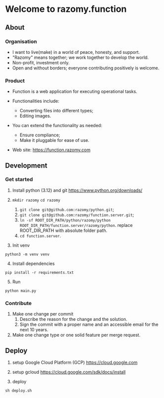 # Welcome to razomy.function

## About

### Organisation

- I want to live(make) in a world of peace, honesty, and support.
- "Razomy" means together; we work together to develop the world.
- Non-profit, investment only.
- Open and without borders; everyone contributing positively is welcome.

### Product

- Function is a web application for executing operational tasks.

- Functionalities include:
    - Converting files into different types;
    - Editing images.

- You can extend the functionality as needed:
    - Ensure compliance;
    - Make it pluggable for ease of use.

- Web site: https://function.razomy.com

## Development

### Get started

1. Install python (3.12) and git
   https://www.python.org/downloads/

2. `mkdir razomy` `cd razomy`
    1. `git clone git@github.com:razomy/python.git`;
    2. `git clone git@github.com:razomy/function.server.git`;
    3. `ln -sf ROOT_DIR_PATH/python/razomy/python ROOT_DIR_PATH/function.server/razomy/python`. replace ROOT_DIR_PATH with absolute folder path.
    4. `cd function.server`.

3. Init venv

```shell
python3 -m venv venv
```

4. Install dependencies

```shell
pip install -r requirements.txt
```

5. Run

```shell
python main.py
```

### Contribute

1. Make one change per commit
    1. Describe the reason for the change and the solution.
    2. Sign the commit with a proper name and an accessible email for the next 10 years.
2. Make one change type or one solid feature per merge request.

## Deploy

1. setup Google Cloud Platform (GCP)
   https://cloud.google.com

2. setup gcloud
   https://cloud.google.com/sdk/docs/install

3. deploy

```shell
sh deploy.sh
```
